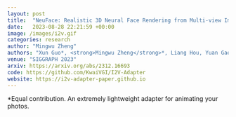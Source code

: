 ```yaml
---
layout: post
title:  "NeuFace: Realistic 3D Neural Face Rendering from Multi-view Images"
date:   2023-08-28 22:21:59 +00:00
image: /images/i2v.gif
categories: research
author: "Mingwu Zheng"
authors: "Xun Guo*, <strong>Mingwu Zheng</strong>*, Liang Hou, Yuan Gao, Yufan Deng, Pengfei Wan, Di Zhang, Yufan Liu, Weiming Hu, Zhengjun Zha, Haibin Huang, Chongyang Ma"
venue: "SIGGRAPH 2023"
arxiv: https://arxiv.org/abs/2312.16693
code: https://github.com/KwaiVGI/I2V-Adapter
website: https://i2v-adapter-paper.github.io
---
```

*Equal contribution. An extremely lightweight adapter for animating your photos.